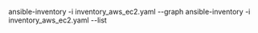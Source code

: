 ansible-inventory -i inventory_aws_ec2.yaml --graph
ansible-inventory -i inventory_aws_ec2.yaml --list